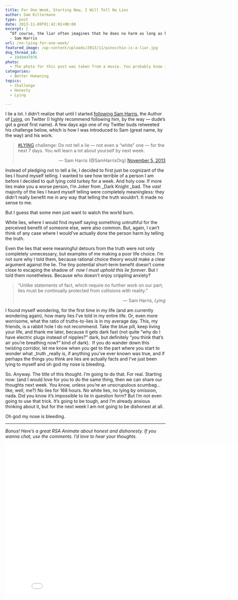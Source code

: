 ```yaml
---
title: For One Week, Starting Now, I Will Tell No Lies
author: Sam Killermann
type: post
date: 2013-11-09T01:42:01+00:00
excerpt: |
  “Of course, the liar often imagines that he does no harm as long as his lies go undetected.” 
  - Sam Harris
url: /no-lying-for-one-week/
featured_image: /wp-content/uploads/2013/11/pinocchio-is-a-liar.jpg
dsq_thread_id:
  - 1949447076
photo:
  - The photo for this post was taken from a movie. You probably know it. Then I made it blurry.
categories:
  - Better Humaning
topics:
  - Challenge
  - Honesty
  - Lying

---
```

I lie a lot. I didn&#8217;t realize that until I started [following Sam Harris][1], the Author of <a title="Lying" href="http://www.amazon.com/gp/product/1940051002?ie=UTF8&camp=1789&creativeASIN=1940051002&linkCode=xm2&tag=wwwsamharri02-20" target="_blank"><em>Lying</em></a>, on Twitter (I highly recommend following him, by the way &#8212; dude&#8217;s got a _great_ first name). A few days ago one of my Twitter buds retweeted his challenge below, which is how I was introduced to Sam (great name, by the way) and his work.

<blockquote class="twitter-tweet">
  <p>
    <a href="https://twitter.com/search?q=%23LYING&src=hash">#LYING</a> challenge: Do not tell a lie &#8212; not even a &#8220;white&#8221; one &#8212; for the next 7 days. You will learn a lot about yourself by next week.
  </p>
  
  <p style="text-align: right;">
    — Sam Harris (@SamHarrisOrg) <a href="https://twitter.com/SamHarrisOrg/statuses/397787999255023616">November 5, 2013</a>
  </p>
</blockquote>


  
Instead of pledging not to tell a lie, I decided to first just be cognizant of the lies I found myself telling. I wanted to see how terrible of a person I am before I decided to quit lying cold turkey for a week. And holy cow. If more lies make you a worse person, I&#8217;m Joker from _Dark Knight _bad. The _vast_ majority of the lies I heard myself telling were completely meaningless: they didn&#8217;t really benefit me in any way that telling the truth wouldn&#8217;t. It made no sense to me.

But I guess that some men just want to watch the world burn.

White lies, where I would find myself saying something untruthful for the perceived benefit of someone else, were also common. But, again, I can&#8217;t think of any case where I would&#8217;ve actually done the person harm by telling the truth.

Even the lies that were meaningful detours from the truth were not only completely unnecessary, but examples of me making a poor life choice. I&#8217;m not sure why I told them, because rational choice theory would make a clear argument against the lie. The tiny potential short-term benefit doesn&#8217;t come close to escaping the shadow of  _now I must uphold this lie forever_. But I told them nonetheless. Because who doesn&#8217;t enjoy crippling anxiety?

> “Unlike statements of fact, which require no further work on our part, lies must be continually protected from collisions with reality.”
> 
> <p style="text-align: right;">
>   — Sam Harris, <em>Lying</em>
> </p>

I found myself wondering, for the first time in my life (and am currently wondering again), how many lies I&#8217;ve told in my entire life. Or, even more worrisome, what the ratio of truths-to-lies is in my average day. This, my friends, is a rabbit hole I do not recommend. Take the blue pill, keep living your life, and thank me later, because it gets dark fast (not quite &#8220;why do I have electric plugs instead of nipples?&#8221; dark, but definitely &#8220;you think that&#8217;s air you&#8217;re breathing now?&#8221; kind of dark).  If you do wander down this twisting corridor, let me know when you get to the part where you start to wonder what _truth _really is, if anything you&#8217;ve ever known was true, and if perhaps the things you think are lies are actually facts and I&#8217;ve just been lying to myself and oh god my nose is bleeding.

So. Anyway. The title of this thought. I&#8217;m going to do that. For real. Starting now: (and I would love for you to do the same thing, then we can share our thoughts next week. You know, unless you&#8217;re an unscrupulous scumbag&#8230; like, well, me?) No lies for 168 hours. No white lies, no lying by omission, nada. Did you know it&#8217;s impossible to lie in question form? But I&#8217;m not even going to use that trick. It&#8217;s going to be tough, and I&#8217;m already anxious thinking about it, but for the next week I am not going to be dishonest at all.

Oh god my nose is bleeding.

***

_Bonus! Here&#8217;s a great RSA Animate about honest and dishonesty. If you wanna chat, use the comments. I&#8217;d love to hear your thoughts._

<div class="youtube">
  <iframe src="//www.youtube.com/embed/XBmJay_qdNc" height="480" width="853" allowfullscreen="" frameborder="0"></iframe>
</div>

 [1]: https://twitter.com/SamHarrisOrg "Sam on Twitter"